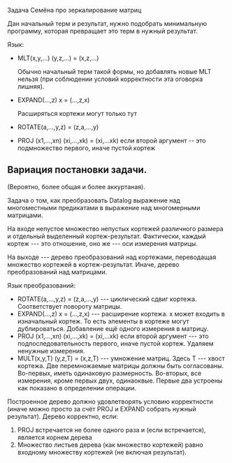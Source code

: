 Задача Семёна про зеркалирование матриц


Дан начальный терм и результат, нужно подобрать минимальную программу, которая превращает это терм в нужный результат.

Язык:

* MLT(x,y,...) (y,z,...) = (x,z,...)

  Обычно начальный терм такой формы, но добавлять новые MLT нельзя (при соблюдении условий корректности эта оговорка лишняя).

* EXPAND(...,z) x = (...,z,x)

  Расширяться кортежи могут только тут

* ROTATE(a,...,y,z) = (z,a,...,y)
* PROJ (x1,...,xn) (xi,...,xk) = (xi,...xk) если второй аргумент -- это подмножество первого, иначе пустой кортеж


## Вариация постановки задачи.
(Вероятно, более общая и более аккуртаная).

Задача о том, как преобразовать Datalog выражение над многоместными предикатами в выражение над многомерными матрицами.

На входе непустое множество непустых кортежей различного размера и отдельный выделенный кортеж-результат. Фактически, каждый кортеж --- это отношение, оно же --- оси измерения матрицы.

На выходе --- дерево преобразований над кортежами, переводащая множество кортежей в кортеж-результат. Иначе, дерево преобразований над матрицами.

Язык преобразований:
* ROTATE(a,...,y,z) = (z,a,...,y) --- циклический сдвиг кортежа. Соответствует повороту матрицы.
* EXPAND(...,z) x = (...,z,x) --- расширение кортежа. x может входить в изначальный кортеж. То есть элементы в кортеже могут дублироваться. Добавление ещё одного измерения в матрицу.
* PROJ (x1,...,xn) (xi,...,xk) = (xi,...xk) если второй аргумент --- это подпоследовательность первого, иначе пустой кортеж. Удаляем ненужные измерения.
* MULT(x,y,T) (y,z,T) = (x,z,T) --- умножение матриц. Здесь T --- хвост кортежа. Две перемножаемые матрицы должны быть согласованы. Во-первых, иметь одинаковую размерность. Во-вторых, все измерения, кроме первых двух, одинаоквые. Первые два устроены как показано в определении операции.  

Построенное дерево должно удовлетворять условию корректности (иначе можно просто за счёт PROJ и EXPAND собрать нужный результат).
Дерево корректно, если:
1. PROJ встречается не более одного раза и (если встречается), является корнем дерева
2. Множество листьев дерева (как множество кортежей) равно входному множеству кортежей (не включая результат).
